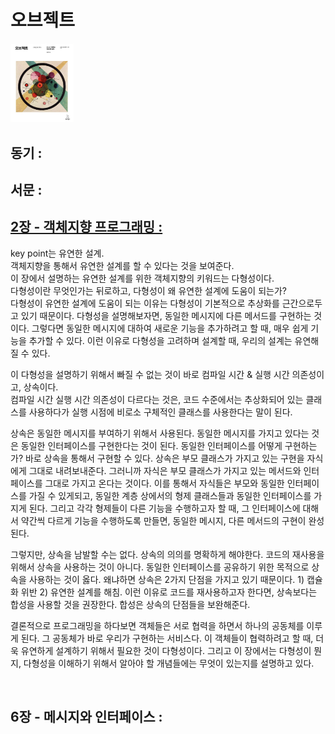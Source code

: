 # 오브젝트

<img src="./img/object-cover.png" width="20%" />

<br>

## 동기 :

## 서문 :

## [2장 - 객체지향 프로그래밍 :](https://github.com/noy3928/TIL/tree/main/Books/Object/2.%EA%B0%9D%EC%B2%B4%EC%A7%80%ED%96%A5%20%ED%94%84%EB%A1%9C%EA%B7%B8%EB%9E%98%EB%B0%8D)

key point는 유연한 설계.  
객체지향을 통해서 유연한 설계를 할 수 있다는 것을 보여준다.  
이 장에서 설명하는 유연한 설계를 위한 객체지향의 키워드는 다형성이다.  
다형성이란 무엇인가는 뒤로하고, 다형성이 왜 유연한 설계에 도움이 되는가?  
다형성이 유연한 설계에 도움이 되는 이유는 다형성이 기본적으로 추상화를 근간으로두고 있기 때문이다. 다형성을 설명해보자면, 동일한 메시지에 다른 메서드를 구현하는 것이다. 그렇다면 동일한 메시지에 대하여 새로운 기능을 추가하려고 할 때, 매우 쉽게 기능을 추가할 수 있다. 이런 이유로 다형성을 고려하며 설계할 때, 우리의 설계는 유연해질 수 있다.

이 다형성을 설명하기 위해서 빠질 수 없는 것이 바로 컴파일 시간 & 실행 시간 의존성이고, 상속이다.  
컴파일 시간 실행 시간 의존성이 다르다는 것은, 코드 수준에서는 추상화되어 있는 클래스를 사용하다가 실행 시점에 비로소 구체적인 클래스를 사용한다는 말이 된다.

상속은 동일한 메시지를 부여하기 위해서 사용된다. 동일한 메시지를 가지고 있다는 것은 동일한 인터페이스를 구현한다는 것이 된다. 동일한 인터페이스를 어떻게 구현하는가? 바로 상속을 통해서 구현할 수 있다. 상속은 부모 클래스가 가지고 있는 구현을 자식에게 그대로 내려보내준다. 그러니까 자식은 부모 클래스가 가지고 있는 메서드와 인터페이스를 그대로 가지고 온다는 것이다. 이를 통해서 자식들은 부모와 동일한 인터페이스를 가질 수 있게되고, 동일한 계층 상에서의 형제 클래스들과 동일한 인터페이스를 가지게 된다. 그리고 각각 형제들이 다른 기능을 수행하고자 할 때, 그 인터페이스에 대해서 약간씩 다르게 기능을 수행하도록 만들면, 동일한 메시지, 다른 메서드의 구현이 완성된다.

그렇지만, 상속을 남발할 수는 없다. 상속의 의의를 명확하게 해야한다. 코드의 재사용을 위해서 상속을 사용하는 것이 아니다. 동일한 인터페이스를 공유하기 위한 목적으로 상속을 사용하는 것이 옳다. 왜냐하면 상속은 2가지 단점을 가지고 있기 때문이다. 1) 캡슐화 위반 2) 유연한 설계를 해침. 이런 이유로 코드를 재사용하고자 한다면, 상속보다는 합성을 사용할 것을 권장한다. 합성은 상속의 단점들을 보완해준다.

결론적으로 프로그래밍을 하다보면 객체들은 서로 협력을 하면서 하나의 공동체를 이루게 된다. 그 공동체가 바로 우리가 구현하는 서비스다. 이 객체들이 협력하려고 할 때, 더욱 유연하게 설계하기 위해서 필요한 것이 다형성이다. 그리고 이 장에서는 다형성이 뭔지, 다형성을 이해하기 위해서 알아야 할 개념들에는 무엇이 있는지를 설명하고 있다.

<br>

## 6장 - 메시지와 인터페이스 :
